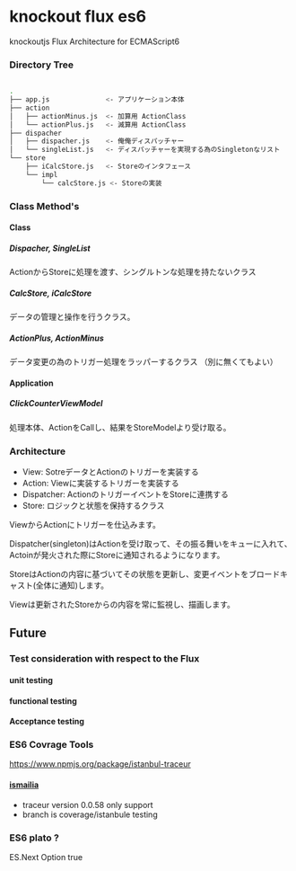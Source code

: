 knockout flux es6
==================

knockoutjs Flux Architecture for ECMAScript6 

### Directory Tree

```sh

.
├── app.js              <- アプリケーション本体
├── action
│   ├── actionMinus.js  <- 加算用 ActionClass
│   └── actionPlus.js   <- 減算用 ActionClass
├── dispacher
│   ├── dispacher.js    <- 俺俺ディスパッチャー
│   └── singleList.js   <- ディスパッチャーを実現する為のSingletonなリスト
└── store
    ├── iCalcStore.js   <- Storeのインタフェース
    └── impl
        └── calcStore.js <- Storeの実装

```

### Class Method's

#### Class

##### Dispacher, SingleList

ActionからStoreに処理を渡す、シングルトンな処理を持たないクラス

##### CalcStore, iCalcStore

データの管理と操作を行うクラス。

##### ActionPlus, ActionMinus

データ変更の為のトリガー処理をラッパーするクラス
（別に無くてもよい）

#### Application

##### ClickCounterViewModel

処理本体、ActionをCallし、結果をStoreModelより受け取る。

### Architecture

 * View: SotreデータとActionのトリガーを実装する
 * Action: Viewに実装するトリガーを実装する
 * Dispatcher: ActionのトリガーイベントをStoreに連携する
 * Store: ロジックと状態を保持するクラス

ViewからActionにトリガーを仕込みます。

Dispatcher(singleton)はActionを受け取って、その振る舞いをキューに入れて、Actoinが発火された際にStoreに通知されるようになります。

StoreはActionの内容に基づいてその状態を更新し、変更イベントをブロードキャスト(全体に通知)します。

Viewは更新されたStoreからの内容を常に監視し、描画します。


## Future

### Test consideration with respect to the Flux

#### unit testing

#### functional testing

#### Acceptance testing

### ES6 Covrage Tools

https://www.npmjs.org/package/istanbul-traceur



#### [ismailia](https://github.com/Spote/ismailia)

 * traceur version 0.0.58 only support
 * branch is coverage/istanbule testing


### ES6 plato ?

ES.Next Option true
